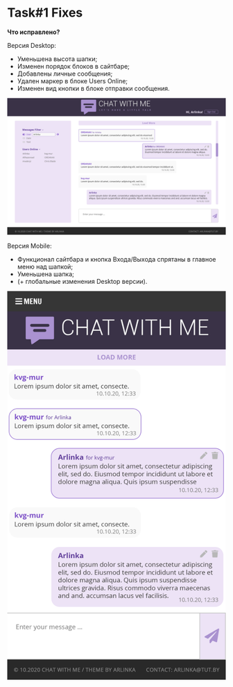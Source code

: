 # Task#1 Fixes

**Что исправлено?**

Версия Desktop:

- Уменьшена высота шапки;
- Изменен порядок блоков в сайтбаре;
- Добавлены личные сообщения;
- Удален маркер в блоке Users Online;
- Изменен вид кнопки в блоке отправки сообщения.

![](desktop/main.png)

Версия Mobile:

- Функционал сайтбара и кнопка Входа/Выхода спрятаны в главное меню над шапкой;
- Уменьшена шапка;
- (+ глобальные изменения Desktop версии).

![](mobile.png)